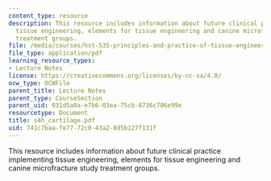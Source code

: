 ```yaml
---
content_type: resource
description: This resource includes information about future clinical practice implementing
  tissue engineering, elements for tissue engineering and canine microfracture study
  treatment groups.
file: /media/courses/hst-535-principles-and-practice-of-tissue-engineering-fall-2004/741c7baafe7772c043a28d5b127f131f_s4h_cartilage.pdf
file_type: application/pdf
learning_resource_types:
- Lecture Notes
license: https://creativecommons.org/licenses/by-nc-sa/4.0/
ocw_type: OCWFile
parent_title: Lecture Notes
parent_type: CourseSection
parent_uid: 031d5a0a-e7b6-03ea-75cb-8736c706e99e
resourcetype: Document
title: s4h_cartilage.pdf
uid: 741c7baa-fe77-72c0-43a2-8d5b127f131f
---
```

This resource includes information about future clinical practice implementing tissue engineering, elements for tissue engineering and canine microfracture study treatment groups.